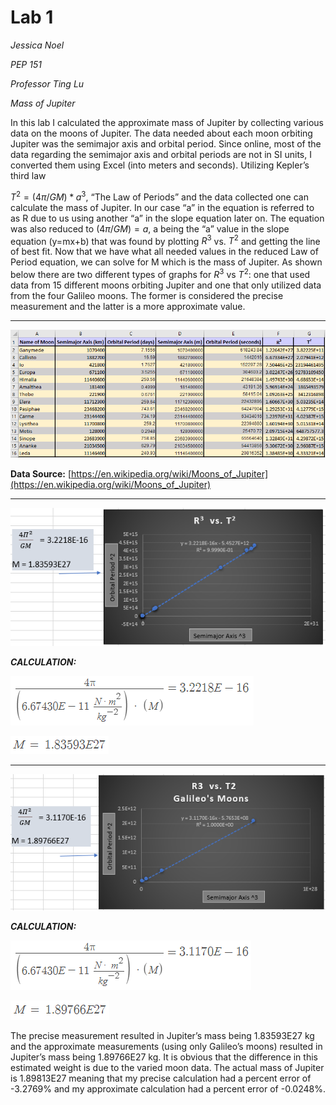 # Lab 1

*Jessica Noel*

*PEP 151*

*Professor Ting Lu*

*Mass of Jupiter*

In this lab I calculated the approximate mass of Jupiter by collecting various data on the moons of Jupiter. The data needed about each moon orbiting Jupiter was the semimajor axis and orbital period. Since online, most of the data regarding the semimajor axis and orbital periods are not in SI units, I converted them using Excel (into meters and seconds).  Utilizing Kepler’s third law

 $T^2=(4π/GM)*a^3$, “The Law of Periods” and the data collected one can calculate the mass of Jupiter. In our case “a” in the equation is referred to as R due to us using another “a” in the slope equation later on. The equation was also reduced to $(4π/GM) = a$, a being the “a” value in the slope equation (y=mx+b) that was found by plotting $R^3$ vs. $T^2$ and getting the line of best fit. Now that we have what all needed values in the reduced Law of Period equation, we can solve for M which is the mass of Jupiter. As shown below there are two different types of graphs for $R^3$ vs $T^2$: one that used data from 15 different moons orbiting Jupiter and one that only utilized data from the four Galileo moons. The former is considered the precise measurement and the latter is a  more approximate value. 

---

![Untitled](Lab%201%20ce6bf21f5dea4ed599fb01b638eb7765/Untitled.png)

**Data Source:** [https://en.wikipedia.org/wiki/Moons_of_Jupiter](https://en.wikipedia.org/wiki/Moons_of_Jupiter)

---

![Untitled](Lab%201%20ce6bf21f5dea4ed599fb01b638eb7765/Untitled%201.png)

***CALCULATION:***

![Untitled](Lab%201%20ce6bf21f5dea4ed599fb01b638eb7765/Untitled%202.png)

![Untitled](Lab%201%20ce6bf21f5dea4ed599fb01b638eb7765/Untitled%203.png)

---

![Untitled](Lab%201%20ce6bf21f5dea4ed599fb01b638eb7765/Untitled%204.png)

***CALCULATION:***

![Untitled](Lab%201%20ce6bf21f5dea4ed599fb01b638eb7765/Untitled%205.png)

![Untitled](Lab%201%20ce6bf21f5dea4ed599fb01b638eb7765/Untitled%206.png)

The precise measurement resulted in Jupiter’s mass being 1.83593E27 kg and the approximate measurements (using only Galileo’s moons) resulted in Jupiter’s mass being 1.89766E27 kg. It is obvious that the difference in this estimated weight is  due to the varied moon data. The actual mass of Jupiter is 1.89813E27 meaning that my precise calculation had a percent error of -3.2769% and my approximate calculation had a percent error of -0.0248%.